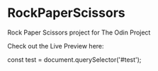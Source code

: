 # RockPaperScissors
Rock Paper Scissors project for The Odin Project

Check out the Live Preview here:

const test = document.querySelector('#test');
